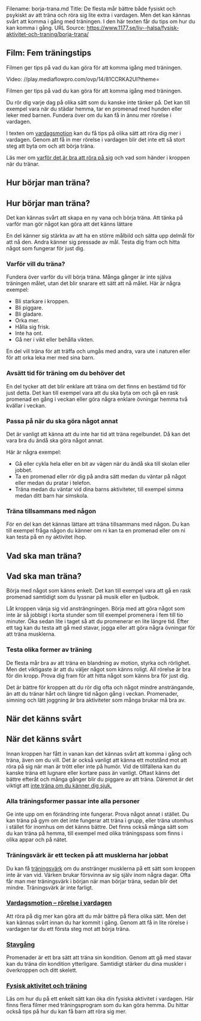 Filename: borja-trana.md
Title: De flesta mår bättre både fysiskt och psykiskt av att träna och röra sig lite extra i vardagen. Men det kan kännas svårt att komma i gång med träningen. I den här texten får du tips om hur du kan komma i gång.
URL Source: https://www.1177.se/liv--halsa/fysisk-aktivitet-och-traning/borja-trana/

Film: Fem träningstips
----------------------

Filmen ger tips på vad du kan göra för att komma igång med träningen.

Video: //play.mediaflowpro.com/ovp/14/81CCRKA2UI?theme=

Filmen ger tips på vad du kan göra för att komma igång med träningen.

Du rör dig varje dag på olika sätt som du kanske inte tänker på. Det kan till exempel vara när du städar hemma, tar en promenad med hunden eller leker med barnen. Fundera över om du kan få in ännu mer rörelse i vardagen.

I texten om [vardagsmotion](https://www.1177.se/liv--halsa/fysisk-aktivitet-och-traning/vardagsmotion/) kan du få tips på olika sätt att röra dig mer i vardagen. Genom att få in mer rörelse i vardagen blir det inte ett så stort steg att byta om och att börja träna.

Läs mer om [varför det är bra att röra på sig](https://www.1177.se/liv--halsa/fysisk-aktivitet-och-traning/varfor-ska-jag-rora-pa-mig/) och vad som händer i kroppen när du tränar.

Hur börjar man träna?
---------------------

Hur börjar man träna?
---------------------

Det kan kännas svårt att skapa en ny vana och börja träna. Att tänka på varför man gör något kan göra att det känns lättare

En del känner sig stärkta av att ha en större målbild och sätta upp delmål för att nå den. Andra känner sig pressade av mål. Testa dig fram och hitta något som fungerar för just dig.

### Varför vill du träna?

Fundera över varför du vill börja träna. Många gånger är inte själva träningen målet, utan det blir snarare ett sätt att nå målet. Här är några exempel:

*   Bli starkare i kroppen.
*   Bli piggare.
*   Bli gladare.
*   Orka mer.
*   Hålla sig frisk.
*   Inte ha ont.
*   Gå ner i vikt eller behålla vikten.

En del vill träna för att träffa och umgås med andra, vara ute i naturen eller för att orka leka mer med sina barn.

### Avsätt tid för träning om du behöver det

En del tycker att det blir enklare att träna om det finns en bestämd tid för just detta. Det kan till exempel vara att du ska byta om och gå en rask promenad en gång i veckan eller göra några enklare övningar hemma två kvällar i veckan.

### Passa på när du ska göra något annat

Det är vanligt att känna att du inte har tid att träna regelbundet. Då kan det vara bra du ändå ska göra något annat.

Här är några exempel:

*   Gå eller cykla hela eller en bit av vägen när du ändå ska till skolan eller jobbet.
*   Ta en promenad eller rör dig på andra sätt medan du väntar på något eller medan du pratar i telefon.
*   Träna medan du väntar vid dina barns aktiviteter, till exempel simma medan ditt barn har simskola.

### Träna tillsammans med någon

För en del kan det kännas lättare att träna tillsammans med någon. Du kan till exempel fråga någon du känner om ni kan ta en promenad eller om ni kan testa på en ny aktivitet ihop.

Vad ska man träna?
------------------

Vad ska man träna?
------------------

Börja med något som känns enkelt. Det kan till exempel vara att gå en rask promenad samtidigt som du lyssnar på musik eller en ljudbok.

Låt kroppen vänja sig vid ansträngningen. Börja med att göra något som inte är så jobbigt i korta stunder som till exempel promenera i fem till tio minuter. Öka sedan lite i taget så att du promenerar en lite längre tid. Efter ett tag kan du testa att gå med stavar, jogga eller att göra några övningar för att träna musklerna.

### Testa olika former av träning

De flesta mår bra av att träna en blandning av motion, styrka och rörlighet. Men det viktigaste är att du väljer något som känns roligt. All rörelse är bra för din kropp. Prova dig fram för att hitta något som känns bra för just dig.

Det är bättre för kroppen att du rör dig ofta och något mindre ansträngande, än att du tränar hårt och längre tid någon gång i veckan. Promenader, simning och lätt joggning är bra aktiviteter som många brukar må bra av.

När det känns svårt
-------------------

När det känns svårt
-------------------

Innan kroppen har fått in vanan kan det kännas svårt att komma i gång och träna, även om du vill. Det är också vanligt att känna ett motstånd mot att röra på sig när man är trött eller inte på humör. Vid de tillfällena kan du kanske träna ett lugnare eller kortare pass än vanligt. Oftast känns det bättre efteråt och många gånger blir du piggare av att träna. Däremot är det viktigt att [inte träna om du känner dig sjuk.](https://www.1177.se/liv--halsa/fysisk-aktivitet-och-traning/kan-man-trana-fast-man-ar-lite-sjuk/)

### Alla träningsformer passar inte alla personer

Ge inte upp om en förändring inte fungerar. Prova något annat i stället. Du kan träna på gym om det inte fungerar att träna i grupp, eller träna utomhus i stället för inomhus om det känns bättre. Det finns också många sätt som du kan träna på hemma, till exempel med olika träningspass som finns i olika appar och på nätet.

### Träningsvärk är ett tecken på att musklerna har jobbat

Du kan få [träningsvärk](https://www.1177.se/Fakta-och-rad/Sjukdomar/Traningsvark/) om du anstränger musklerna på ett sätt som kroppen inte är van vid. Värken brukar försvinna av sig själv inom några dagar. Ofta får man mer träningsvärk i början när man börjar träna, sedan blir det mindre. Träningsvärk är inte farligt.

### [Vardagsmotion – rörelse i vardagen](https://www.1177.se/liv--halsa/fysisk-aktivitet-och-traning/vardagsmotion/)

Att röra på dig mer kan göra att du mår bättre på flera olika sätt. Men det kan kännas svårt innan du har kommit i gång. Genom att få in lite rörelse i vardagen tar du ett första steg mot att börja träna.

### [Stavgång](https://www.1177.se/liv--halsa/fysisk-aktivitet-och-traning/stavgang/)

Promenader är ett bra sätt att träna sin kondition. Genom att gå med stavar kan du träna din kondition ytterligare. Samtidigt stärker du dina muskler i överkroppen och ditt skelett.

### [Fysisk aktivitet och träning](https://www.1177.se/liv--halsa/fysisk-aktivitet-och-traning/)

Läs om hur du på ett enkelt sätt kan öka din fysiska aktivitet i vardagen. Här finns flera filmer med träningsprogram som du kan göra hemma. Du hittar också tips på hur du kan få barn att röra sig mer.